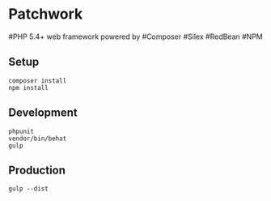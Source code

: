 # Patchwork

\#PHP 5.4+ web framework powered by #Composer #Silex #RedBean #NPM

## Setup

```
composer install
npm install
```

## Development

```
phpunit
vendor/bin/behat
gulp
```

## Production

```
gulp --dist
```